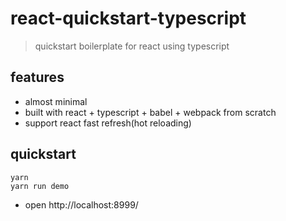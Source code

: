 # react-quickstart-typescript

> quickstart boilerplate for react using typescript

## features

- almost minimal
- built with react + typescript + babel + webpack from scratch
- support react fast refresh(hot reloading)

## quickstart

``` shell
yarn 
yarn run demo
```
- open http://localhost:8999/
